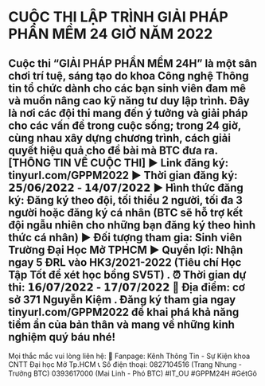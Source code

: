 # CUỘC THI LẬP TRÌNH GIẢI PHÁP PHẦN MỀM 24 GIỜ NĂM 2022
Cuộc thi “GIẢI PHÁP PHẦN MỀM 24H” là một sân chơi trí tuệ, sáng tạo do khoa Công nghệ Thông tin tổ chức dành cho các bạn sinh viên đam mê và muốn nâng cao kỹ năng tư duy lập trình. Đây là nơi các đội thi mang đến ý tưởng và giải pháp cho các vấn đề trong cuộc sống; trong 24 giờ, cùng nhau xây dựng chương trình, cách giải quyết hiệu quả cho đề bài mà BTC đưa ra.
[THÔNG TIN VỀ CUỘC THI]
▶ Link đăng ký: tinyurl.com/GPPM2022
▶ Thời gian đăng ký: 𝟮𝟱/𝟬𝟲/𝟮𝟬𝟮𝟮 - 𝟭𝟰/𝟬𝟳/𝟮𝟬𝟮𝟮
▶ Hình thức đăng ký: Đăng ký theo đội, tối thiểu 2 người, tối đa 3 người hoặc đăng ký cá nhân (BTC sẽ hỗ trợ kết đội ngẫu nhiên cho những bạn đăng ký theo hình thức cá nhân)
▶ Đối tượng tham gia: Sinh viên Trường Đại Học Mở TPHCM
▶ Quyền lợi: Nhận ngay 5 ĐRL vào HK3/2021-2022 (Tiêu chí Học Tập Tốt để xét học bổng SV5T)
.
⏰ Thời gian dự thi: 𝟭𝟲/𝟬𝟳/𝟮𝟬𝟮𝟮 - 𝟭𝟳/𝟬𝟳/𝟮𝟬𝟮𝟮
🏫 Địa điểm: cơ sở 371 Nguyễn Kiệm
.
Đăng ký tham gia ngay tinyurl.com/GPPM2022 để khai phá khả năng tiềm ẩn của bản thân và mang về những kinh nghiệm quý báu nhé!
-------------------------------------
Mọi thắc mắc vui lòng liên hệ:
💌 Fanpage: Kênh Thông Tin - Sự Kiện khoa CNTT Đại học Mở Tp.HCM
📞 Số điện thoại: 
0827104516 (Trang Nhung - Trưởng BTC) 
0393617000 (Mai Linh - Phó BTC)
#IT_OU #GPPM24H #GétGô
